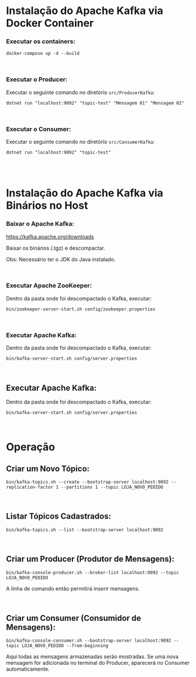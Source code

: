 # Instalação do Apache Kafka via Docker Container

### Executar os containers:
```
docker-compose up -d --build
```

<br>

### Executar o Producer:
Executar o seguinte comando no diretório `src/ProducerKafka`:
```
dotnet run "localhost:9092" "topic-test" "Mensagem 01" "Mensagem 02"
```

<br>

### Executar o Consumer:
Executar o seguinte comando no diretório `src/ConsumerKafka`:
```
dotnet run "localhost:9092" "topic-test"
```


<br>
<br>


# Instalação do Apache Kafka via Binários no Host

### Baixar o Apache Kafka:

<https://kafka.apache.org/downloads>

Baixar os binários (.tgz) e descompactar.

Obs: Necessário ter o JDK do Java instalado.

<br>

### Executar Apache ZooKeeper:
Dentro da pasta onde foi descompactado o Kafka, executar:
```
bin/zookeeper-server-start.sh config/zookeeper.properties
```

<br>

### Executar Apache Kafka:
Dentro da pasta onde foi descompactado o Kafka, executar:
```
bin/kafka-server-start.sh config/server.properties
```


<br>

## Executar Apache Kafka:
Dentro da pasta onde foi descompactado o Kafka, executar:
```
bin/kafka-server-start.sh config/server.properties
```

<br>


# Operação

## Criar um Novo Tópico:
```
bin/kafka-topics.sh --create --bootstrap-server localhost:9092 --replication-factor 1 --partitions 1 --topic LOJA_NOVO_PEDIDO
```

<br>

## Listar Tópicos Cadastrados:
```
bin/kafka-topics.sh --list --bootstrap-server localhost:9092
```

<br>

## Criar um Producer (Produtor de Mensagens):
```
bin/kafka-console-producer.sh --broker-list localhost:9092 --topic LOJA_NOVO_PEDIDO
```
A linha de comando então permitirá inserir mensagens.


<br>

## Criar um Consumer (Consumidor de Mensagens):
```
bin/kafka-console-consumer.sh --bootstrap-server localhost:9092 --topic LOJA_NOVO_PEDIDO --from-beginning
```
Aqui todas as mensagens armazenadas serão mostradas. Se uma nova mensagem for adicionada no terminal do Producer, aparecerá no Consumer automaticamente.
